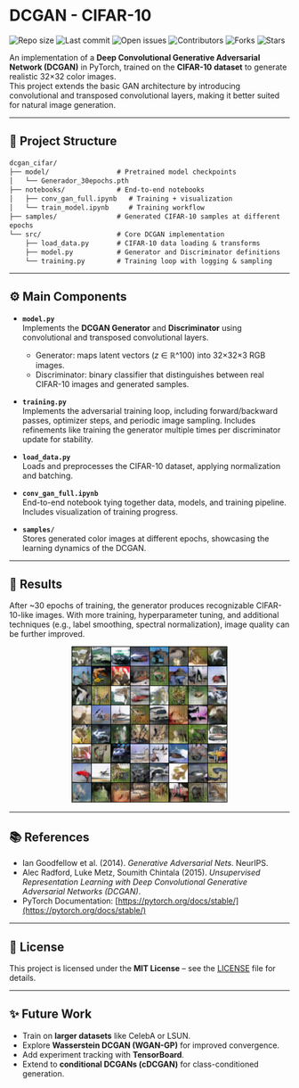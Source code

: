 # DCGAN - CIFAR-10

![Repo size](https://img.shields.io/github/repo-size/pablo-reyes8/pytorch-gans)
![Last commit](https://img.shields.io/github/last-commit/pablo-reyes8/pytorch-gans)
![Open issues](https://img.shields.io/github/issues/pablo-reyes8/pytorch-gans)
![Contributors](https://img.shields.io/github/contributors/pablo-reyes8/pytorch-gans)
![Forks](https://img.shields.io/github/forks/pablo-reyes8/pytorch-gans?style=social)
![Stars](https://img.shields.io/github/stars/pablo-reyes8/pytorch-gans?style=social)

An implementation of a **Deep Convolutional Generative Adversarial Network (DCGAN)** in PyTorch, trained on the **CIFAR-10 dataset** to generate realistic 32×32 color images.  
This project extends the basic GAN architecture by introducing convolutional and transposed convolutional layers, making it better suited for natural image generation.

---

## 📂 Project Structure

```plaintext
dcgan_cifar/
├── model/                 # Pretrained model checkpoints
│   └── Generador_30epochs.pth
├── notebooks/             # End-to-end notebooks
│   ├── conv_gan_full.ipynb   # Training + visualization
│   └── train_model.ipynb     # Training workflow
├── samples/               # Generated CIFAR-10 samples at different epochs
└── src/                   # Core DCGAN implementation
    ├── load_data.py       # CIFAR-10 data loading & transforms
    ├── model.py           # Generator and Discriminator definitions
    └── training.py        # Training loop with logging & sampling
```

---

## ⚙️ Main Components

- **`model.py`**  
  Implements the **DCGAN Generator** and **Discriminator** using convolutional and transposed convolutional layers.

  - Generator: maps latent vectors (_z_ ∈ ℝ^100) into 32×32×3 RGB images.
  - Discriminator: binary classifier that distinguishes between real CIFAR-10 images and generated samples.

- **`training.py`**  
  Implements the adversarial training loop, including forward/backward passes, optimizer steps, and periodic image sampling. Includes refinements like training the generator multiple times per discriminator update for stability.

- **`load_data.py`**  
  Loads and preprocesses the CIFAR-10 dataset, applying normalization and batching.

- **`conv_gan_full.ipynb`**  
  End-to-end notebook tying together data, models, and training pipeline. Includes visualization of training progress.

- **`samples/`**  
  Stores generated color images at different epochs, showcasing the learning dynamics of the DCGAN.

---

## 🚀 Results

After ~30 epochs of training, the generator produces recognizable CIFAR-10-like images. With more training, hyperparameter tuning, and additional techniques (e.g., label smoothing, spectral normalization), image quality can be further improved.

<p align="center">
  <img src="samples/epoch_0030.png" alt="CIFAR-10 DCGAN sample" width="280"/>
</p>

---

## 📚 References

- Ian Goodfellow et al. (2014). _Generative Adversarial Nets_. NeurIPS.
- Alec Radford, Luke Metz, Soumith Chintala (2015). _Unsupervised Representation Learning with Deep Convolutional Generative Adversarial Networks (DCGAN)_.
- PyTorch Documentation: [https://pytorch.org/docs/stable/](https://pytorch.org/docs/stable/)

---

## 📜 License

This project is licensed under the **MIT License** – see the [LICENSE](LICENSE) file for details.

---

## ✨ Future Work

- Train on **larger datasets** like CelebA or LSUN.
- Explore **Wasserstein DCGAN (WGAN-GP)** for improved convergence.
- Add experiment tracking with **TensorBoard**.
- Extend to **conditional DCGANs (cDCGAN)** for class-conditioned generation.

